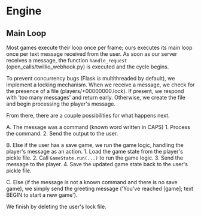 # Engine

## Main Loop

Most games execute their loop once per frame; ours executes its main loop once per text message received from the user. As soon as our server receives a message, the function `handle_request` (open_calls/twillio_webhook.py) is executed and the cycle begins.

To prevent concurrency bugs (Flask *is* multithreaded by default), we implement a locking mechanism. When we receive a message, we check for the presence of a file (players/+00000000.lock). If present, we respond with 'too many messages' and return early. Otherwise, we create the file and begin processing the player's message.

From there, there are a couple possibilities for what happens next.

A.  The message was a command (known word written in CAPS)
    1.  Process the command.
    2.  Send the output to the user.

B.  Else if the user has a save game, we run the game logic, handling the player's message as an action.
    1.  Load the game state from the player's pickle file.
    2.  Call `GameState.run(...)` to run the game logic.
    3.  Send the message to the player.
    4.  Save the updated game state back to the user's pickle file.

C.  Else (if the message is not a known command and there is no save game), we simply send the greeting message ('You've reached [game]; text BEGIN to start a new game').

We finish by deleting the user's lock file.



